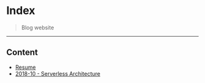 # Index

> Blog website
___

## Content
- [Resume](./resume.html)
- [2018-10 - Serverless Architecture](./2018-10-serverless-architecture.html)
